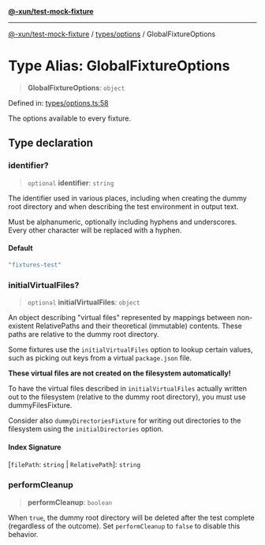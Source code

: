 [**@-xun/test-mock-fixture**](../../../README.md)

***

[@-xun/test-mock-fixture](../../../README.md) / [types/options](../README.md) / GlobalFixtureOptions

# Type Alias: GlobalFixtureOptions

> **GlobalFixtureOptions**: `object`

Defined in: [types/options.ts:58](https://github.com/Xunnamius/test-utils/blob/7f7e115f89b6524c00da237b9112899ec640d519/packages/test-mock-fixture/src/types/options.ts#L58)

The options available to every fixture.

## Type declaration

### identifier?

> `optional` **identifier**: `string`

The identifier used in various places, including when creating the dummy
root directory and when describing the test environment in output text.

Must be alphanumeric, optionally including hyphens and underscores. Every
other character will be replaced with a hyphen.

#### Default

```ts
"fixtures-test"
```

### initialVirtualFiles?

> `optional` **initialVirtualFiles**: `object`

An object describing "virtual files" represented by mappings between
non-existent RelativePaths and their theoretical (immutable)
contents. These paths are relative to the dummy root directory.

Some fixtures use the `initialVirtualFiles` option to lookup certain
values, such as picking out keys from a virtual `package.json` file.

**These virtual files are not created on the filesystem automatically!**

To have the virtual files described in `initialVirtualFiles` actually
written out to the filesystem (relative to the dummy root directory), you
must use dummyFilesFixture.

Consider also `dummyDirectoriesFixture` for writing out directories to the
filesystem using the `initialDirectories` option.

#### Index Signature

\[`filePath`: `string` \| `RelativePath`\]: `string`

### performCleanup

> **performCleanup**: `boolean`

When `true`, the dummy root directory will be deleted after the test
complete (regardless of the outcome). Set `performCleanup` to `false` to
disable this behavior.
